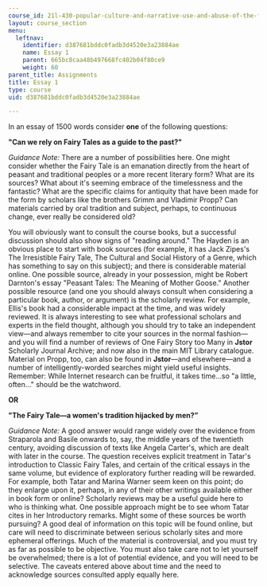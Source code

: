 ```yaml
---
course_id: 21l-430-popular-culture-and-narrative-use-and-abuse-of-the-fairy-tale-fall-2015
layout: course_section
menu:
  leftnav:
    identifier: d387681bddc0fadb3d4520e3a23884ae
    name: Essay 1
    parent: 665bc8caa48b497668fc402b04f80ce9
    weight: 60
parent_title: Assignments
title: Essay 1
type: course
uid: d387681bddc0fadb3d4520e3a23884ae

---
```


In an essay of 1500 words consider **one** of the following questions:

**"Can we rely on Fairy Tales as a guide to the past?"**

_Guidance Note:_ There are a number of possibilities here. One might consider whether the Fairy Tale is an emanation directly from the heart of peasant and traditional peoples or a more recent literary form? What are its sources? What about it's seeming embrace of the timelessness and the fantastic? What are the specific claims for antiquity that have been made for the form by scholars like the brothers Grimm and Vladimir Propp? Can materials carried by oral tradition and subject, perhaps, to continuous change, ever really be considered old?

You will obviously want to consult the course books, but a successful discussion should also show signs of "reading around." The Hayden is an obvious place to start with book sources (for example, it has Jack Zipes's The Irresistible Fairy Tale, The Cultural and Social History of a Genre, which has something to say on this subject); and there is considerable material online. One possible source, already in your possession, might be Robert Darnton's essay "Peasant Tales: The Meaning of Mother Goose." Another possible resource (and one you should always consult when considering a particular book, author, or argument) is the scholarly review. For example, Ellis's book had a considerable impact at the time, and was widely reviewed. It is always interesting to see what professional scholars and experts in the field thought, although you should try to take an independent view—and always remember to cite your sources in the normal fashion—and you will find a number of reviews of One Fairy Story too Many in **Jstor** Scholarly Journal Archive; and now also in the main MIT Library catalogue. Material on Propp, too, can also be found in **Jstor**—and elsewhere—and a number of intelligently-worded searches might yield useful insights. Remember: While Internet research can be fruitful, it takes time…so "a little, often…" should be the watchword.

**OR**

**"The Fairy Tale—a women's tradition hijacked by men?”**

_Guidance Note:_ A good answer would range widely over the evidence from Straparola and Basile onwards to, say, the middle years of the twentieth century, avoiding discussion of texts like Angela Carter's, which are dealt with later in the course. The question receives explicit treatment in Tatar's introduction to Classic Fairy Tales, and certain of the critical essays in the same volume, but evidence of exploratory further reading will be rewarded. For example, both Tatar and Marina Warner seem keen on this point; do they enlarge upon it, perhaps, in any of their other writings available either in book form or online? Scholarly reviews may be a useful guide here to who is thinking what. One possible approach might be to see whom Tatar cites in her Introductory remarks. Might some of these sources be worth pursuing? A good deal of information on this topic will be found online, but care will need to discriminate between serious scholarly sites and more ephemeral offerings. Much of the material is controversial, and you must try as far as possible to be objective. You must also take care not to let yourself be overwhelmed; there is a lot of potential evidence, and you will need to be selective. The caveats entered above about time and the need to acknowledge sources consulted apply equally here.